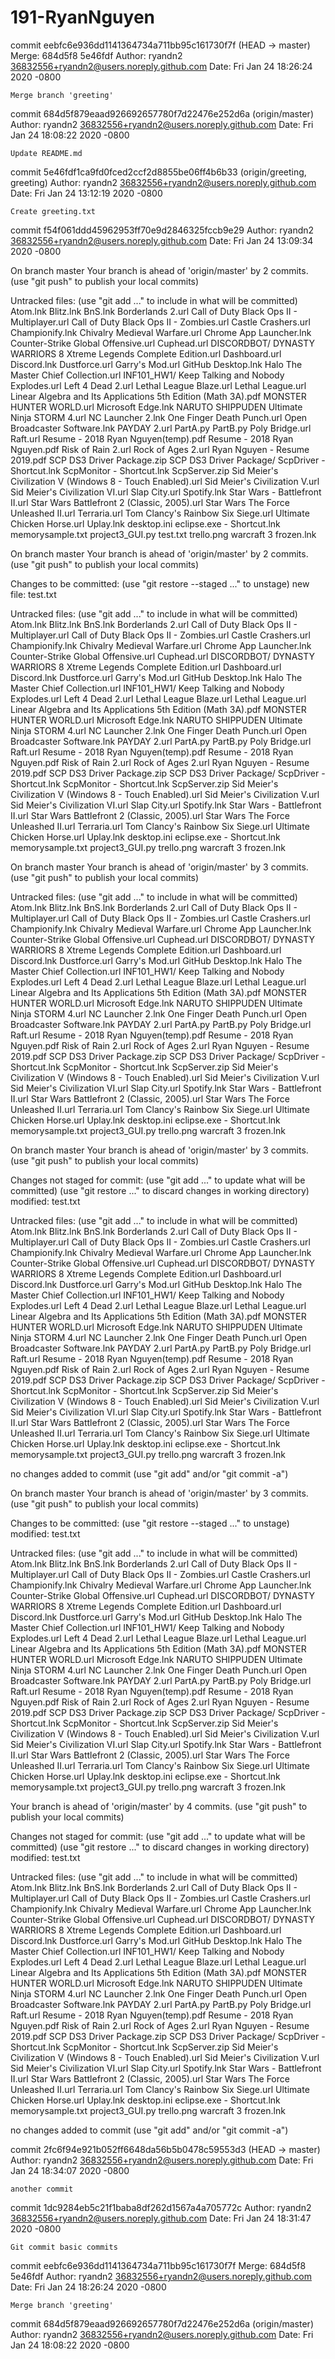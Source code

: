 # 191-RyanNguyen
 
commit eebfc6e936dd1141364734a711bb95c161730f7f (HEAD -> master)
Merge: 684d5f8 5e46fdf
Author: ryandn2 <36832556+ryandn2@users.noreply.github.com>
Date:   Fri Jan 24 18:26:24 2020 -0800

    Merge branch 'greeting'

commit 684d5f879eaad926692657780f7d22476e252d6a (origin/master)
Author: ryandn2 <36832556+ryandn2@users.noreply.github.com>
Date:   Fri Jan 24 18:08:22 2020 -0800

    Update README.md

commit 5e46fdf1ca9fd0fced2ccf2d8855be06ff4b6b33 (origin/greeting, greeting)
Author: ryandn2 <36832556+ryandn2@users.noreply.github.com>
Date:   Fri Jan 24 13:12:19 2020 -0800

    Create greeting.txt

commit f54f061ddd45962953ff70e9d2846325fccb9e29
Author: ryandn2 <36832556+ryandn2@users.noreply.github.com>
Date:   Fri Jan 24 13:09:34 2020 -0800

On branch master
Your branch is ahead of 'origin/master' by 2 commits.
  (use "git push" to publish your local commits)

Untracked files:
  (use "git add <file>..." to include in what will be committed)
        Atom.lnk
        Blitz.lnk
        BnS.lnk
        Borderlands 2.url
        Call of Duty Black Ops II - Multiplayer.url
        Call of Duty Black Ops II - Zombies.url
        Castle Crashers.url
        Championify.lnk
        Chivalry Medieval Warfare.url
        Chrome App Launcher.lnk
        Counter-Strike Global Offensive.url
        Cuphead.url
        DISCORDBOT/
        DYNASTY WARRIORS 8 Xtreme Legends Complete Edition.url
        Dashboard.url
        Discord.lnk
        Dustforce.url
        Garry's Mod.url
        GitHub Desktop.lnk
        Halo The Master Chief Collection.url
        INF101_HW1/
        Keep Talking and Nobody Explodes.url
        Left 4 Dead 2.url
        Lethal League Blaze.url
        Lethal League.url
        Linear Algebra and Its Applications 5th Edition (Math 3A).pdf
        MONSTER HUNTER WORLD.url
        Microsoft Edge.lnk
        NARUTO SHIPPUDEN Ultimate Ninja STORM 4.url
        NC Launcher 2.lnk
        One Finger Death Punch.url
        Open Broadcaster Software.lnk
        PAYDAY 2.url
        PartA.py
        PartB.py
        Poly Bridge.url
        Raft.url
        Resume - 2018 Ryan Nguyen(temp).pdf
        Resume - 2018 Ryan Nguyen.pdf
        Risk of Rain 2.url
        Rock of Ages 2.url
        Ryan Nguyen - Resume 2019.pdf
        SCP DS3 Driver Package.zip
        SCP DS3 Driver Package/
        ScpDriver - Shortcut.lnk
        ScpMonitor - Shortcut.lnk
        ScpServer.zip
        Sid Meier's Civilization V (Windows 8 - Touch Enabled).url
        Sid Meier's Civilization V.url
        Sid Meier's Civilization VI.url
        Slap City.url
        Spotify.lnk
        Star Wars - Battlefront II.url
        Star Wars Battlefront 2 (Classic, 2005).url
        Star Wars The Force Unleashed II.url
        Terraria.url
        Tom Clancy's Rainbow Six Siege.url
        Ultimate Chicken Horse.url
        Uplay.lnk
        desktop.ini
        eclipse.exe - Shortcut.lnk
        memorysample.txt
        project3_GUI.py
        test.txt
        trello.png
        warcraft 3 frozen.lnk

On branch master
Your branch is ahead of 'origin/master' by 2 commits.
  (use "git push" to publish your local commits)

Changes to be committed:
  (use "git restore --staged <file>..." to unstage)
        new file:   test.txt

Untracked files:
  (use "git add <file>..." to include in what will be committed)
        Atom.lnk
        Blitz.lnk
        BnS.lnk
        Borderlands 2.url
        Call of Duty Black Ops II - Multiplayer.url
        Call of Duty Black Ops II - Zombies.url
        Castle Crashers.url
        Championify.lnk
        Chivalry Medieval Warfare.url
        Chrome App Launcher.lnk
        Counter-Strike Global Offensive.url
        Cuphead.url
        DISCORDBOT/
        DYNASTY WARRIORS 8 Xtreme Legends Complete Edition.url
        Dashboard.url
        Discord.lnk
        Dustforce.url
        Garry's Mod.url
        GitHub Desktop.lnk
        Halo The Master Chief Collection.url
        INF101_HW1/
        Keep Talking and Nobody Explodes.url
        Left 4 Dead 2.url
        Lethal League Blaze.url
        Lethal League.url
        Linear Algebra and Its Applications 5th Edition (Math 3A).pdf
        MONSTER HUNTER WORLD.url
        Microsoft Edge.lnk
        NARUTO SHIPPUDEN Ultimate Ninja STORM 4.url
        NC Launcher 2.lnk
        One Finger Death Punch.url
        Open Broadcaster Software.lnk
        PAYDAY 2.url
        PartA.py
        PartB.py
        Poly Bridge.url
        Raft.url
        Resume - 2018 Ryan Nguyen(temp).pdf
        Resume - 2018 Ryan Nguyen.pdf
        Risk of Rain 2.url
        Rock of Ages 2.url
        Ryan Nguyen - Resume 2019.pdf
        SCP DS3 Driver Package.zip
        SCP DS3 Driver Package/
        ScpDriver - Shortcut.lnk
        ScpMonitor - Shortcut.lnk
        ScpServer.zip
        Sid Meier's Civilization V (Windows 8 - Touch Enabled).url
        Sid Meier's Civilization V.url
        Sid Meier's Civilization VI.url
        Slap City.url
        Spotify.lnk
        Star Wars - Battlefront II.url
        Star Wars Battlefront 2 (Classic, 2005).url
        Star Wars The Force Unleashed II.url
        Terraria.url
        Tom Clancy's Rainbow Six Siege.url
        Ultimate Chicken Horse.url
        Uplay.lnk
        desktop.ini
        eclipse.exe - Shortcut.lnk
        memorysample.txt
        project3_GUI.py
        trello.png
        warcraft 3 frozen.lnk

On branch master
Your branch is ahead of 'origin/master' by 3 commits.
  (use "git push" to publish your local commits)

Untracked files:
  (use "git add <file>..." to include in what will be committed)
        Atom.lnk
        Blitz.lnk
        BnS.lnk
        Borderlands 2.url
        Call of Duty Black Ops II - Multiplayer.url
        Call of Duty Black Ops II - Zombies.url
        Castle Crashers.url
        Championify.lnk
        Chivalry Medieval Warfare.url
        Chrome App Launcher.lnk
        Counter-Strike Global Offensive.url
        Cuphead.url
        DISCORDBOT/
        DYNASTY WARRIORS 8 Xtreme Legends Complete Edition.url
        Dashboard.url
        Discord.lnk
        Dustforce.url
        Garry's Mod.url
        GitHub Desktop.lnk
        Halo The Master Chief Collection.url
        INF101_HW1/
        Keep Talking and Nobody Explodes.url
        Left 4 Dead 2.url
        Lethal League Blaze.url
        Lethal League.url
        Linear Algebra and Its Applications 5th Edition (Math 3A).pdf
        MONSTER HUNTER WORLD.url
        Microsoft Edge.lnk
        NARUTO SHIPPUDEN Ultimate Ninja STORM 4.url
        NC Launcher 2.lnk
        One Finger Death Punch.url
        Open Broadcaster Software.lnk
        PAYDAY 2.url
        PartA.py
        PartB.py
        Poly Bridge.url
        Raft.url
        Resume - 2018 Ryan Nguyen(temp).pdf
        Resume - 2018 Ryan Nguyen.pdf
        Risk of Rain 2.url
        Rock of Ages 2.url
        Ryan Nguyen - Resume 2019.pdf
        SCP DS3 Driver Package.zip
        SCP DS3 Driver Package/
        ScpDriver - Shortcut.lnk
        ScpMonitor - Shortcut.lnk
        ScpServer.zip
        Sid Meier's Civilization V (Windows 8 - Touch Enabled).url
        Sid Meier's Civilization V.url
        Sid Meier's Civilization VI.url
        Slap City.url
        Spotify.lnk
        Star Wars - Battlefront II.url
        Star Wars Battlefront 2 (Classic, 2005).url
        Star Wars The Force Unleashed II.url
        Terraria.url
        Tom Clancy's Rainbow Six Siege.url
        Ultimate Chicken Horse.url
        Uplay.lnk
        desktop.ini
        eclipse.exe - Shortcut.lnk
        memorysample.txt
        project3_GUI.py
        trello.png
        warcraft 3 frozen.lnk
 
 On branch master
Your branch is ahead of 'origin/master' by 3 commits.
  (use "git push" to publish your local commits)

Changes not staged for commit:
  (use "git add <file>..." to update what will be committed)
  (use "git restore <file>..." to discard changes in working directory)
        modified:   test.txt

Untracked files:
  (use "git add <file>..." to include in what will be committed)
        Atom.lnk
        Blitz.lnk
        BnS.lnk
        Borderlands 2.url
        Call of Duty Black Ops II - Multiplayer.url
        Call of Duty Black Ops II - Zombies.url
        Castle Crashers.url
        Championify.lnk
        Chivalry Medieval Warfare.url
        Chrome App Launcher.lnk
        Counter-Strike Global Offensive.url
        Cuphead.url
        DISCORDBOT/
        DYNASTY WARRIORS 8 Xtreme Legends Complete Edition.url
        Dashboard.url
        Discord.lnk
        Dustforce.url
        Garry's Mod.url
        GitHub Desktop.lnk
        Halo The Master Chief Collection.url
        INF101_HW1/
        Keep Talking and Nobody Explodes.url
        Left 4 Dead 2.url
        Lethal League Blaze.url
        Lethal League.url
        Linear Algebra and Its Applications 5th Edition (Math 3A).pdf
        MONSTER HUNTER WORLD.url
        Microsoft Edge.lnk
        NARUTO SHIPPUDEN Ultimate Ninja STORM 4.url
        NC Launcher 2.lnk
        One Finger Death Punch.url
        Open Broadcaster Software.lnk
        PAYDAY 2.url
        PartA.py
        PartB.py
        Poly Bridge.url
        Raft.url
        Resume - 2018 Ryan Nguyen(temp).pdf
        Resume - 2018 Ryan Nguyen.pdf
        Risk of Rain 2.url
        Rock of Ages 2.url
        Ryan Nguyen - Resume 2019.pdf
        SCP DS3 Driver Package.zip
        SCP DS3 Driver Package/
        ScpDriver - Shortcut.lnk
        ScpMonitor - Shortcut.lnk
        ScpServer.zip
        Sid Meier's Civilization V (Windows 8 - Touch Enabled).url
        Sid Meier's Civilization V.url
        Sid Meier's Civilization VI.url
        Slap City.url
        Spotify.lnk
        Star Wars - Battlefront II.url
        Star Wars Battlefront 2 (Classic, 2005).url
        Star Wars The Force Unleashed II.url
        Terraria.url
        Tom Clancy's Rainbow Six Siege.url
        Ultimate Chicken Horse.url
        Uplay.lnk
        desktop.ini
        eclipse.exe - Shortcut.lnk
        memorysample.txt
        project3_GUI.py
        trello.png
        warcraft 3 frozen.lnk

no changes added to commit (use "git add" and/or "git commit -a")

On branch master
Your branch is ahead of 'origin/master' by 3 commits.
  (use "git push" to publish your local commits)

Changes to be committed:
  (use "git restore --staged <file>..." to unstage)
        modified:   test.txt

Untracked files:
  (use "git add <file>..." to include in what will be committed)
        Atom.lnk
        Blitz.lnk
        BnS.lnk
        Borderlands 2.url
        Call of Duty Black Ops II - Multiplayer.url
        Call of Duty Black Ops II - Zombies.url
        Castle Crashers.url
        Championify.lnk
        Chivalry Medieval Warfare.url
        Chrome App Launcher.lnk
        Counter-Strike Global Offensive.url
        Cuphead.url
        DISCORDBOT/
        DYNASTY WARRIORS 8 Xtreme Legends Complete Edition.url
        Dashboard.url
        Discord.lnk
        Dustforce.url
        Garry's Mod.url
        GitHub Desktop.lnk
        Halo The Master Chief Collection.url
        INF101_HW1/
        Keep Talking and Nobody Explodes.url
        Left 4 Dead 2.url
        Lethal League Blaze.url
        Lethal League.url
        Linear Algebra and Its Applications 5th Edition (Math 3A).pdf
        MONSTER HUNTER WORLD.url
        Microsoft Edge.lnk
        NARUTO SHIPPUDEN Ultimate Ninja STORM 4.url
        NC Launcher 2.lnk
        One Finger Death Punch.url
        Open Broadcaster Software.lnk
        PAYDAY 2.url
        PartA.py
        PartB.py
        Poly Bridge.url
        Raft.url
        Resume - 2018 Ryan Nguyen(temp).pdf
        Resume - 2018 Ryan Nguyen.pdf
        Risk of Rain 2.url
        Rock of Ages 2.url
        Ryan Nguyen - Resume 2019.pdf
        SCP DS3 Driver Package.zip
        SCP DS3 Driver Package/
        ScpDriver - Shortcut.lnk
        ScpMonitor - Shortcut.lnk
        ScpServer.zip
        Sid Meier's Civilization V (Windows 8 - Touch Enabled).url
        Sid Meier's Civilization V.url
        Sid Meier's Civilization VI.url
        Slap City.url
        Spotify.lnk
        Star Wars - Battlefront II.url
        Star Wars Battlefront 2 (Classic, 2005).url
        Star Wars The Force Unleashed II.url
        Terraria.url
        Tom Clancy's Rainbow Six Siege.url
        Ultimate Chicken Horse.url
        Uplay.lnk
        desktop.ini
        eclipse.exe - Shortcut.lnk
        memorysample.txt
        project3_GUI.py
        trello.png
        warcraft 3 frozen.lnk

Your branch is ahead of 'origin/master' by 4 commits.
  (use "git push" to publish your local commits)

Changes not staged for commit:
  (use "git add <file>..." to update what will be committed)
  (use "git restore <file>..." to discard changes in working directory)
        modified:   test.txt

Untracked files:
  (use "git add <file>..." to include in what will be committed)
        Atom.lnk
        Blitz.lnk
        BnS.lnk
        Borderlands 2.url
        Call of Duty Black Ops II - Multiplayer.url
        Call of Duty Black Ops II - Zombies.url
        Castle Crashers.url
        Championify.lnk
        Chivalry Medieval Warfare.url
        Chrome App Launcher.lnk
        Counter-Strike Global Offensive.url
        Cuphead.url
        DISCORDBOT/
        DYNASTY WARRIORS 8 Xtreme Legends Complete Edition.url
        Dashboard.url
        Discord.lnk
        Dustforce.url
        Garry's Mod.url
        GitHub Desktop.lnk
        Halo The Master Chief Collection.url
        INF101_HW1/
        Keep Talking and Nobody Explodes.url
        Left 4 Dead 2.url
        Lethal League Blaze.url
        Lethal League.url
        Linear Algebra and Its Applications 5th Edition (Math 3A).pdf
        MONSTER HUNTER WORLD.url
        Microsoft Edge.lnk
        NARUTO SHIPPUDEN Ultimate Ninja STORM 4.url
        NC Launcher 2.lnk
        One Finger Death Punch.url
        Open Broadcaster Software.lnk
        PAYDAY 2.url
        PartA.py
        PartB.py
        Poly Bridge.url
        Raft.url
        Resume - 2018 Ryan Nguyen(temp).pdf
        Resume - 2018 Ryan Nguyen.pdf
        Risk of Rain 2.url
        Rock of Ages 2.url
        Ryan Nguyen - Resume 2019.pdf
        SCP DS3 Driver Package.zip
        SCP DS3 Driver Package/
        ScpDriver - Shortcut.lnk
        ScpMonitor - Shortcut.lnk
        ScpServer.zip
        Sid Meier's Civilization V (Windows 8 - Touch Enabled).url
        Sid Meier's Civilization V.url
        Sid Meier's Civilization VI.url
        Slap City.url
        Spotify.lnk
        Star Wars - Battlefront II.url
        Star Wars Battlefront 2 (Classic, 2005).url
        Star Wars The Force Unleashed II.url
        Terraria.url
        Tom Clancy's Rainbow Six Siege.url
        Ultimate Chicken Horse.url
        Uplay.lnk
        desktop.ini
        eclipse.exe - Shortcut.lnk
        memorysample.txt
        project3_GUI.py
        trello.png
        warcraft 3 frozen.lnk

no changes added to commit (use "git add" and/or "git commit -a")

commit 2fc6f94e921b052ff6648da56b5b0478c59553d3 (HEAD -> master)
Author: ryandn2 <36832556+ryandn2@users.noreply.github.com>
Date:   Fri Jan 24 18:34:07 2020 -0800

    another commit

commit 1dc9284eb5c21f1baba8df262d1567a4a705772c
Author: ryandn2 <36832556+ryandn2@users.noreply.github.com>
Date:   Fri Jan 24 18:31:47 2020 -0800

    Git commit basic commits

commit eebfc6e936dd1141364734a711bb95c161730f7f
Merge: 684d5f8 5e46fdf
Author: ryandn2 <36832556+ryandn2@users.noreply.github.com>
Date:   Fri Jan 24 18:26:24 2020 -0800

    Merge branch 'greeting'

commit 684d5f879eaad926692657780f7d22476e252d6a (origin/master)
Author: ryandn2 <36832556+ryandn2@users.noreply.github.com>
Date:   Fri Jan 24 18:08:22 2020 -0800



